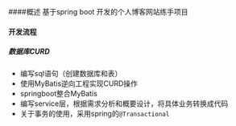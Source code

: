 ####概述
基于spring boot 开发的个人博客网站练手项目



#### 开发流程

##### 数据库CURD

- 编写sql语句（创建数据库和表）
- 使用MyBatis逆向工程实现CURD操作
- springboot整合MyBatis
- 编写service层，根据需求分析和概要设计，将具体业务转换成代码
- 关于事务的使用，采用spring的`@Transactional`


